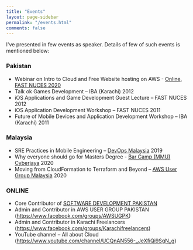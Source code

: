 ```yaml
---
title: "Events"
layout: page-sidebar
permalink: "/events.html"
comments: false
---
```


I've presented in few events as speaker. Details of few of such events is mentioned below:

### Pakistan

- Webinar on Intro to Cloud and Free Website hosting on AWS - [Online, FAST NUCES 2020](https://www.facebook.com/FASTNUCESKHI/photos/pcb.3745980845517140/3745980618850496)
-	Talk ok Games Development – IBA (Karachi) 2012
-	iOS Applications and Game Development Guest Lecture – FAST NUCES 2012
- iOS Application Development Workshop – FAST NUCES 2011
-	Future of Mobile Devices and Application Development Workshop – IBA (Karachi) 2011

### Malaysia

-	SRE Practices in Mobile Engineering – [DevOps Malaysia][devops-malaysia] 2019
-	Why everyone should go for Masters Degree - [Bar Camp (MMU) Cyberjaya][barcamp-cyberjaya] 2020
-	Moving from CloudFormation to Terraform and Beyond – [AWS User Group Malaysia][aws-usergroup-malaysia] 2020

### ONLINE

-	Core Contributor of [SOFTWARE DEVELOPMENT PAKISTAN][soft-dev-pakistan]
-	Admin and Contributor in AWS USER GROUP PAKISTAN (https://www.facebook.com/groups/AWSUGPK)
-	Admin and Contributor in Karachi Freelancers (https://www.facebook.com/groups/Karachifreelancers)
-	YouTube channel – All about Cloud (https://www.youtube.com/channel/UCQnAN556-_JeXfiQi9SgN_g)


[devops-malaysia]: https://www.meetup.com/DevOpsMalaysia/events/265462658/
[aws-usergroup-malaysia]: https://www.meetup.com/AWSUGMY/events/272642576/
[awsug-malaysia-video]: https://www.youtube.com/watch?v=fiG1iC7D4ow
[barcamp-cyberjaya]: https://barcampcyberjaya.org
[soft-dev-pakistan]: https://softdevpk.com
